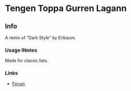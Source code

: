 # Tengen Toppa Gurren Lagann

## Info

A remix of "Dark Style" by Erlbaum.

### Usage INotes

Made for classic lists.

### Links

- [Forum](https://myanimelist.net/forum/?topicid=410859)
